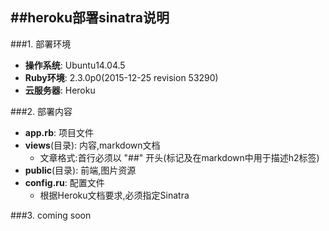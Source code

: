 ##heroku部署sinatra说明
---


###1. 部署环境
* __操作系统__: Ubuntu14.04.5  
* __Ruby环境__: 2.3.0p0(2015-12-25 revision 53290)
* __云服务器__: Heroku


###2. 部署内容
* __app.rb__: 项目文件
* __views__(目录): 内容,markdown文档  
	* 文章格式:首行必须以 "##" 开头(标记及在markdown中用于描述h2标签)
* __public__(目录): 前端,图片资源  
* __config.ru__: 配置文件
	* 根据Heroku文档要求,必须指定Sinatra 


###3. coming soon 
